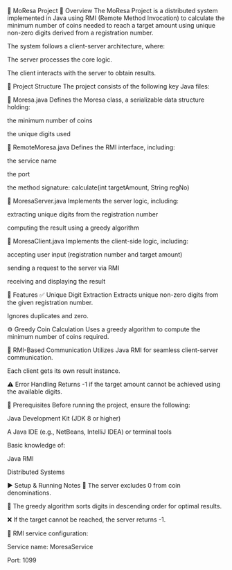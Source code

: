 🔷 MoResa Project
📌 Overview
The MoResa Project is a distributed system implemented in Java using RMI (Remote Method Invocation) to calculate the minimum number of coins needed to reach a target amount using unique non-zero digits derived from a registration number.

The system follows a client-server architecture, where:

The server processes the core logic.

The client interacts with the server to obtain results.

📂 Project Structure
The project consists of the following key Java files:

🔹 Moresa.java
Defines the Moresa class, a serializable data structure holding:

the minimum number of coins

the unique digits used

🔹 RemoteMoresa.java
Defines the RMI interface, including:

the service name

the port

the method signature:
calculate(int targetAmount, String regNo)

🔹 MoresaServer.java
Implements the server logic, including:

extracting unique digits from the registration number

computing the result using a greedy algorithm

🔹 MoresaClient.java
Implements the client-side logic, including:

accepting user input (registration number and target amount)

sending a request to the server via RMI

receiving and displaying the result

🌟 Features
✅ Unique Digit Extraction
Extracts unique non-zero digits from the given registration number.

Ignores duplicates and zero.

⚙️ Greedy Coin Calculation
Uses a greedy algorithm to compute the minimum number of coins required.

🔗 RMI-Based Communication
Utilizes Java RMI for seamless client-server communication.

Each client gets its own result instance.

⚠️ Error Handling
Returns -1 if the target amount cannot be achieved using the available digits.

🧰 Prerequisites
Before running the project, ensure the following:

Java Development Kit (JDK 8 or higher)

A Java IDE (e.g., NetBeans, IntelliJ IDEA) or terminal tools

Basic knowledge of:

Java RMI

Distributed Systems

▶️ Setup & Running Notes
🚫 The server excludes 0 from coin denominations.

🔽 The greedy algorithm sorts digits in descending order for optimal results.

❌ If the target cannot be reached, the server returns -1.

📡 RMI service configuration:

Service name: MoresaService

Port: 1099
